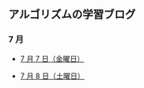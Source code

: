 ## アルゴリズムの学習ブログ

### 7 月

- [7 月 7 日（金曜日）](https://github.com/DaisukeKarasawa/blog/tree/main/day-7-7)

- [7 月 8 日（土曜日）](https://github.com/DaisukeKarasawa/blog/tree/main/day-7-8)
